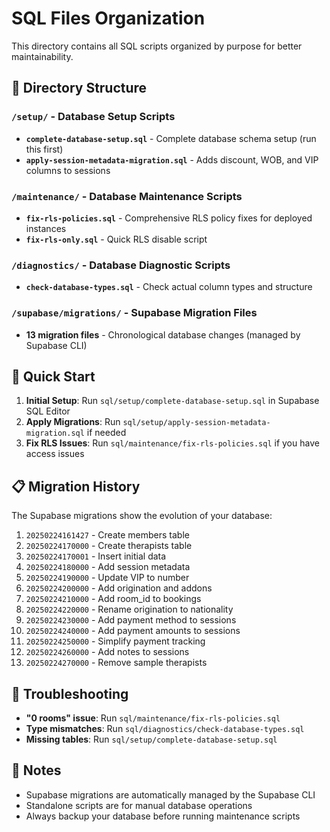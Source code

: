 # SQL Files Organization

This directory contains all SQL scripts organized by purpose for better maintainability.

## 📁 Directory Structure

### `/setup/` - Database Setup Scripts
- **`complete-database-setup.sql`** - Complete database schema setup (run this first)
- **`apply-session-metadata-migration.sql`** - Adds discount, WOB, and VIP columns to sessions

### `/maintenance/` - Database Maintenance Scripts
- **`fix-rls-policies.sql`** - Comprehensive RLS policy fixes for deployed instances
- **`fix-rls-only.sql`** - Quick RLS disable script

### `/diagnostics/` - Database Diagnostic Scripts
- **`check-database-types.sql`** - Check actual column types and structure

### `/supabase/migrations/` - Supabase Migration Files
- **13 migration files** - Chronological database changes (managed by Supabase CLI)

## 🚀 Quick Start

1. **Initial Setup**: Run `sql/setup/complete-database-setup.sql` in Supabase SQL Editor
2. **Apply Migrations**: Run `sql/setup/apply-session-metadata-migration.sql` if needed
3. **Fix RLS Issues**: Run `sql/maintenance/fix-rls-policies.sql` if you have access issues

## 📋 Migration History

The Supabase migrations show the evolution of your database:

1. `20250224161427` - Create members table
2. `20250224170000` - Create therapists table  
3. `20250224170001` - Insert initial data
4. `20250224180000` - Add session metadata
5. `20250224190000` - Update VIP to number
6. `20250224200000` - Add origination and addons
7. `20250224210000` - Add room_id to bookings
8. `20250224220000` - Rename origination to nationality
9. `20250224230000` - Add payment method to sessions
10. `20250224240000` - Add payment amounts to sessions
11. `20250224250000` - Simplify payment tracking
12. `20250224260000` - Add notes to sessions
13. `20250224270000` - Remove sample therapists

## 🔧 Troubleshooting

- **"0 rooms" issue**: Run `sql/maintenance/fix-rls-policies.sql`
- **Type mismatches**: Run `sql/diagnostics/check-database-types.sql`
- **Missing tables**: Run `sql/setup/complete-database-setup.sql`

## 📝 Notes

- Supabase migrations are automatically managed by the Supabase CLI
- Standalone scripts are for manual database operations
- Always backup your database before running maintenance scripts
